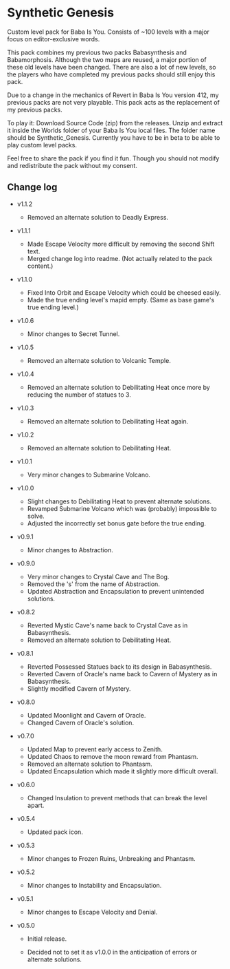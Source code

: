 # Synthetic Genesis
Custom level pack for Baba Is You. Consists of ~100 levels with a major focus on editor-exclusive words.

This pack combines my previous two packs Babasynthesis and Babamorphosis. Although the two maps are reused, a major portion of these old levels have been changed. There are also a lot of new levels, so the players who have completed my previous packs should still enjoy this pack.

Due to a change in the mechanics of Revert in Baba Is You version 412, my previous packs are not very playable. This pack acts as the replacement of my previous packs.

To play it: Download Source Code (zip) from the releases. Unzip and extract it inside the Worlds folder of your Baba Is You local files. The folder name should be Synthetic_Genesis. Currently you have to be in beta to be able to play custom level packs.

Feel free to share the pack if you find it fun. Though you should not modify and redistribute the pack without my consent.

## Change log

- v1.1.2
  - Removed an alternate solution to Deadly Express.

- v1.1.1
  - Made Escape Velocity more difficult by removing the second Shift text.
  - Merged change log into readme. (Not actually related to the pack content.)

- v1.1.0
  - Fixed Into Orbit and Escape Velocity which could be cheesed easily.
  - Made the true ending level's mapid empty. (Same as base game's true ending level.)

- v1.0.6
  - Minor changes to Secret Tunnel.

- v1.0.5
  - Removed an alternate solution to Volcanic Temple.

- v1.0.4
  - Removed an alternate solution to Debilitating Heat once more by reducing the number of statues to 3.

- v1.0.3
  - Removed an alternate solution to Debilitating Heat again.

- v1.0.2
  - Removed an alternate solution to Debilitating Heat.

- v1.0.1
  - Very minor changes to Submarine Volcano.

- v1.0.0
  - Slight changes to Debilitating Heat to prevent alternate solutions.
  - Revamped Submarine Volcano which was (probably) impossible to solve.
  - Adjusted the incorrectly set bonus gate before the true ending.

- v0.9.1
  - Minor changes to Abstraction.

- v0.9.0
  - Very minor changes to Crystal Cave and The Bog.
  - Removed the 's' from the name of Abstraction.
  - Updated Abstraction and Encapsulation to prevent unintended solutions.

- v0.8.2
  - Reverted Mystic Cave's name back to Crystal Cave as in Babasynthesis.
  - Removed an alternate solution to Debilitating Heat.

- v0.8.1
  - Reverted Possessed Statues back to its design in Babasynthesis.
  - Reverted Cavern of Oracle's name back to Cavern of Mystery as in Babasynthesis.
  - Slightly modified Cavern of Mystery.

- v0.8.0
  - Updated Moonlight and Cavern of Oracle.
  - Changed Cavern of Oracle's solution.


- v0.7.0
  - Updated Map to prevent early access to Zenith.
  - Updated Chaos to remove the moon reward from Phantasm.
  - Removed an alternate solution to Phantasm.
  - Updated Encapsulation which made it slightly more difficult overall.

- v0.6.0
  - Changed Insulation to prevent methods that can break the level apart.

- v0.5.4
  - Updated pack icon.

- v0.5.3
  - Minor changes to Frozen Ruins, Unbreaking and Phantasm.

- v0.5.2
  - Minor changes to Instability and Encapsulation.

- v0.5.1
  - Minor changes to Escape Velocity and Denial.

- v0.5.0
  - Initial release.

  - Decided not to set it as v1.0.0 in the anticipation of errors or alternate solutions.
